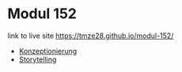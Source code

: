 # Modul 152

link to live site https://tmze28.github.io/modul-152/
<ul>
  
<li> <a href=""> Konzeptionierung </a>  </li> 
<li> <a href="https://github.com/tmze28/modul-152/blob/master/storytelling/storytelling.md"> Storytelling </a> </li>

</ul> 
